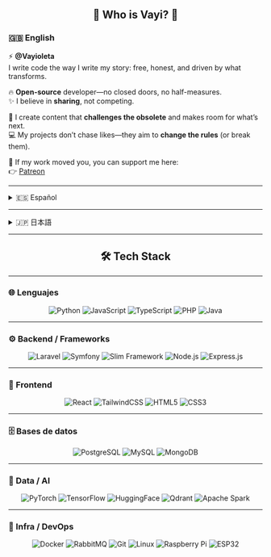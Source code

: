 <h2 align="center">🌸 Who is Vayi? 🌸</h2>

<!-- English always expanded -->
<h3>🇬🇧 English</h3>

⚡ **@Vayioleta**  
I write code the way I write my story: free, honest, and driven by what transforms.

🔥 **Open-source** developer—no closed doors, no half-measures.  
✨ I believe in **sharing**, not competing.

📢 I create content that **challenges the obsolete** and makes room for what’s next.  
💻 My projects don’t chase likes—they aim to **change the rules** (or break them).

🖤 If my work moved you, you can support me here:  
👉 [Patreon](https://www.patreon.com/Vayioleta)

---

<!-- Español collapsible -->
<details id="es">
  <summary>🇪🇸 Español</summary>

⚡ **@Vayioleta**  
Escribo código como quien escribe su historia: libre, honesta y con amor por lo que transforma.

🔥 Desarrolladora de **código abierto** porque no creo en puertas cerradas ni en soluciones a medias.  
✨ Creo en **compartir**, no en competir.

📢 Hago contenido que **incomoda lo obsoleto** y abre paso a lo nuevo.  
💻 Mis proyectos no buscan *likes*, buscan **cambiar las reglas** (o romperlas).

🖤 Si algo de lo que creo te movió, puedes apoyarme aquí:  
👉 [Patreon](https://www.patreon.com/Vayioleta)

</details>

---

<!-- Japanese collapsible -->
<details id="ja">
  <summary>🇯🇵 日本語</summary>

⚡ **@Vayioleta**  
私は物語を書くようにコードを書きます。自由に、正直に、そして世界を変える力を信じて。

🔥 **オープンソース**開発者——閉ざされた扉も、中途半端な解決もいらない。  
✨ 競争よりも**共有**を信じています。

📢 私のコンテンツは**古い常識に揺さぶり**をかけ、新しい道をひらきます。  
💻 私のプロジェクトは「いいね」を求めません。**ルールを変える**（ときに壊す）ことを目指します。

🖤 共感してくれたら、こちらで応援できます：  
👉 [Patreon](https://www.patreon.com/Vayioleta)

</details>


---

<h2 align="center">🛠️ Tech Stack</h2>

---

### 🌐 Lenguajes
<p align="center">
  <img src="https://img.shields.io/badge/Python-3776AB?style=for-the-badge&logo=python&logoColor=white" alt="Python"/>
  <img src="https://img.shields.io/badge/JavaScript-F7DF1E?style=for-the-badge&logo=javascript&logoColor=black" alt="JavaScript"/>
  <img src="https://img.shields.io/badge/TypeScript-3178C6?style=for-the-badge&logo=typescript&logoColor=white" alt="TypeScript"/>
  <img src="https://img.shields.io/badge/PHP-777BB4?style=for-the-badge&logo=php&logoColor=white" alt="PHP"/>
  <img src="https://img.shields.io/badge/Java-007396?style=for-the-badge&logo=java&logoColor=white" alt="Java"/>
</p>

---

### ⚙️ Backend / Frameworks
<p align="center">
  <img src="https://img.shields.io/badge/Laravel-FF2D20?style=for-the-badge&logo=laravel&logoColor=white" alt="Laravel"/>
  <img src="https://img.shields.io/badge/Symfony-000000?style=for-the-badge&logo=symfony&logoColor=white" alt="Symfony"/>
  <img src="https://img.shields.io/badge/Slim-61DAFB?style=for-the-badge&logo=slim&logoColor=black" alt="Slim Framework"/>
  <img src="https://img.shields.io/badge/Node.js-339933?style=for-the-badge&logo=node.js&logoColor=white" alt="Node.js"/>
  <img src="https://img.shields.io/badge/Express.js-000000?style=for-the-badge&logo=express&logoColor=white" alt="Express.js"/>
</p>

---

### 🎨 Frontend
<p align="center">
  <img src="https://img.shields.io/badge/React-20232A?style=for-the-badge&logo=react&logoColor=61DAFB" alt="React"/>
  <img src="https://img.shields.io/badge/Tailwind_CSS-38B2AC?style=for-the-badge&logo=tailwind-css&logoColor=white" alt="TailwindCSS"/>
  <img src="https://img.shields.io/badge/HTML5-E34F26?style=for-the-badge&logo=html5&logoColor=white" alt="HTML5"/>
  <img src="https://img.shields.io/badge/CSS3-1572B6?style=for-the-badge&logo=css3&logoColor=white" alt="CSS3"/>
</p>

---

### 🗄️ Bases de datos
<p align="center">
  <img src="https://img.shields.io/badge/PostgreSQL-4169E1?style=for-the-badge&logo=postgresql&logoColor=white" alt="PostgreSQL"/>
  <img src="https://img.shields.io/badge/MySQL-4479A1?style=for-the-badge&logo=mysql&logoColor=white" alt="MySQL"/>
  <img src="https://img.shields.io/badge/MongoDB-47A248?style=for-the-badge&logo=mongodb&logoColor=white" alt="MongoDB"/>
</p>

---

### 🤖 Data / AI
<p align="center">
  <img src="https://img.shields.io/badge/PyTorch-EE4C2C?style=for-the-badge&logo=pytorch&logoColor=white" alt="PyTorch"/>
  <img src="https://img.shields.io/badge/TensorFlow-FF6F00?style=for-the-badge&logo=tensorflow&logoColor=white" alt="TensorFlow"/>
  <img src="https://img.shields.io/badge/HuggingFace-FFD21E?style=for-the-badge&logo=huggingface&logoColor=black" alt="HuggingFace"/>
  <img src="https://img.shields.io/badge/Qdrant-FF4A4A?style=for-the-badge&logo=qdrant&logoColor=white" alt="Qdrant"/>
  <img src="https://img.shields.io/badge/Apache_Spark-E25A1C?style=for-the-badge&logo=apachespark&logoColor=white" alt="Apache Spark"/>
</p>

---

### 🐳 Infra / DevOps
<p align="center">
  <img src="https://img.shields.io/badge/Docker-2496ED?style=for-the-badge&logo=docker&logoColor=white" alt="Docker"/>
  <img src="https://img.shields.io/badge/RabbitMQ-FF6600?style=for-the-badge&logo=rabbitmq&logoColor=white" alt="RabbitMQ"/>
  <img src="https://img.shields.io/badge/Git-F05032?style=for-the-badge&logo=git&logoColor=white" alt="Git"/>
  <img src="https://img.shields.io/badge/Linux-FCC624?style=for-the-badge&logo=linux&logoColor=black" alt="Linux"/>
  <img src="https://img.shields.io/badge/Raspberry_Pi-A22846?style=for-the-badge&logo=raspberrypi&logoColor=white" alt="Raspberry Pi"/>
  <img src="https://img.shields.io/badge/ESP32-000000?style=for-the-badge&logo=espressif&logoColor=white" alt="ESP32"/>
</p>

